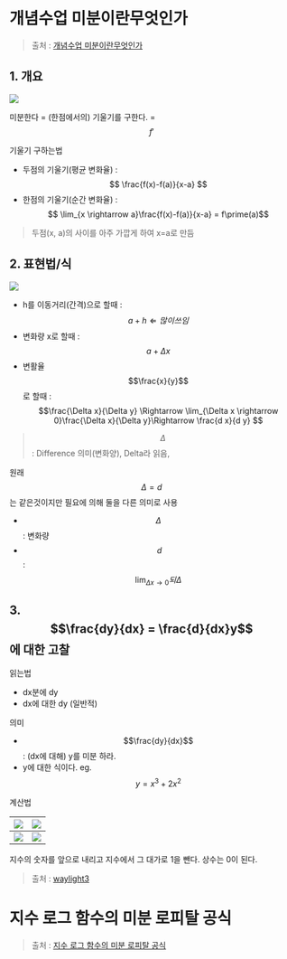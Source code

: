 

# 개념수업 미분이란무엇인가
> 출처 : [개념수업 미분이란무엇인가](https://www.youtube.com/watch?v=2JvfRLgcmUI)



## 1. 개요



![](http://i.imgur.com/KO08KsE.png)

미분한다 = (한점에서의) 기울기를 구한다. = $$f\prime$$

기울기 구하는법 
- 두점의 기울기(평균 변화율) : $$ \frac{f(x)-f(a)}{x-a} $$
- 한점의 기울기(순간 변화율) : $$ \lim_{x \rightarrow a}\frac{f(x)-f(a)}{x-a} = f\prime(a)$$

> 두점(x, a)의 사이를 아주 가깝게 하여 x=a로 만듬

## 2. 표현법/식
![](http://i.imgur.com/ed9FGRk.png)

- h를 이동거리(간격)으로 할때 : $$a+h  \Leftarrow 많이 쓰임$$  
- 변화량 x로 할때 : $$a+\Delta{x} $$
- 변활율 $$\frac{x}{y}$$로 할때 : $$\frac{\Delta x}{\Delta y} \Rightarrow \lim_{\Delta x \rightarrow 0}\frac{\Delta x}{\Delta y}\Rightarrow \frac{d x}{d y} $$ 


> $$\Delta$$ : Difference 의미(변화양), Delta라 읽음,

원래   $$\Delta = d $$는 같은것이지만 필요에 의해 둘을 다른 의미로 사용 
- $$\Delta$$ :  변화량
- $$\ d$$ : $$\lim_{\Delta x \rightarrow 0}되 \Delta $$

## 3. $$\frac{dy}{dx} = \frac{d}{dx}y$$에 대한 고찰 

읽는법
- dx분에 dy
- dx에 대한 dy (일반적)

의미 
- $$\frac{dy}{dx}$$: (dx에 대해) y를 미분 하라.
- y에 대한 식이다.  eg. $$y = x^3 + 2x^2$$
 

계산법

|![](http://i.imgur.com/ruN0L8U.png)|![](http://i.imgur.com/pgiXrEh.png)|
|-|-|
|![](http://i.imgur.com/KQZOn04.png)|![](http://i.imgur.com/rnHPMzf.png)|

지수의 숫자를 앞으로 내리고 지수에서 그 대가로 1을 뺀다. 상수는 0이 된다. 

> 출처 : [waylight3](http://waylight3.blog.me/220221644620)

# 지수 로그 함수의 미분 로피탈 공식


> 출처 : [지수 로그 함수의 미분 로피탈 공식](https://youtu.be/si6ckKuXNBo)



